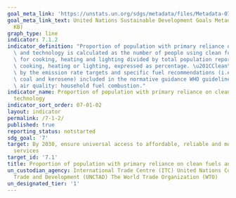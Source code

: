 ```yaml
---
goal_meta_link: 'https://unstats.un.org/sdgs/metadata/files/Metadata-07-01-02.pdf '
goal_meta_link_text: United Nations Sustainable Development Goals Metadata (PDF 232
  KB)
graph_type: line
indicator: 7.1.2
indicator_definition: "Proportion of population with primary reliance on clean fuels\
  \ and technology is calculated as the number of people using clean fuels and technologies\
  \ for cooking, heating and lighting divided by total population reporting that any\
  \ cooking, heating or lighting, expressed as percentage. \u201CClean\u201D is defined\
  \ by the emission rate targets and specific fuel recommendations (i.e. against unprocessed\
  \ coal and kerosene) included in the normative guidance WHO guidelines for indoor\
  \ air quality: household fuel combustion."
indicator_name: Proportion of population with primary reliance on clean fuels and
  technology
indicator_sort_order: 07-01-02
layout: indicator
permalink: /7-1-2/
published: true
reporting_status: notstarted
sdg_goal: '7'
target: By 2030, ensure universal access to affordable, reliable and modern energy
  services
target_id: '7.1'
title: Proportion of population with primary reliance on clean fuels and technology
un_custodian_agency: International Trade Centre (ITC) United Nations Conference on
  Trade and Development (UNCTAD) The World Trade Organization (WTO)
un_designated_tier: '1'
---
```

